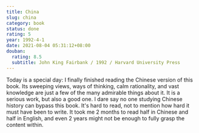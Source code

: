 ```yaml
---
title: China
slug: china
category: book
status: done
rating: 5
year: 1992-4-1
date: 2021-08-04 05:31:12+08:00
douban:
  rating: 8.5
  subtitle: John King Fairbank / 1992 / Harvard University Press
---
```


Today is a special day: I finally finished reading the Chinese version of this book. Its sweeping views, ways of thinking, calm rationality, and vast knowledge are just a few of the many admirable things about it. It is a serious work, but also a good one. I dare say no one studying Chinese history can bypass this book. It's hard to read, not to mention how hard it must have been to write. It took me 2 months to read half in Chinese and half in English, and even 2 years might not be enough to fully grasp the content within.
